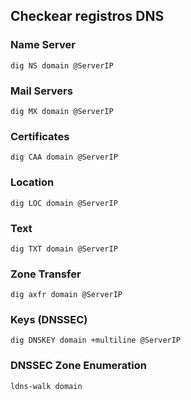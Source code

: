 ## Checkear registros DNS

### Name Server
```
dig NS domain @ServerIP
```
### Mail Servers
```
dig MX domain @ServerIP
```
### Certificates
```	
dig CAA domain @ServerIP
```
### Location
```
dig LOC domain @ServerIP
```
### Text
```
dig TXT domain @ServerIP
```
### Zone Transfer
```
dig axfr domain @ServerIP
```
### Keys (DNSSEC)
```
dig DNSKEY domain +multiline @ServerIP
```
### DNSSEC Zone Enumeration
```
ldns-walk domain
```

